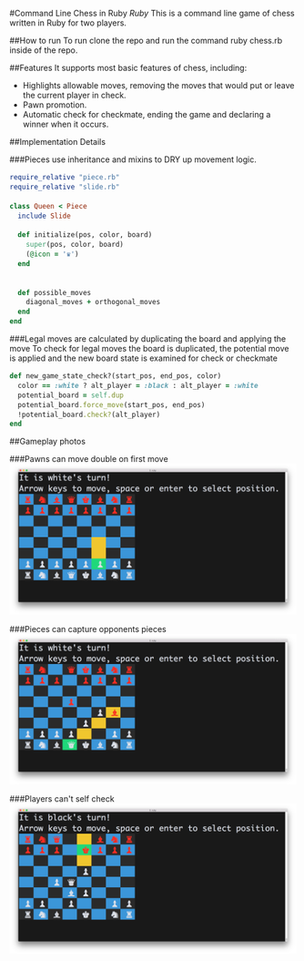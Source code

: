 #Command Line Chess in Ruby
*Ruby*
This is a command line game of chess written in Ruby for two players.

##How to run
To run clone the repo and run the command ruby chess.rb inside of the repo.

##Features
It supports most basic features of chess, including:
- Highlights allowable moves, removing the moves that would put or leave the current player in check.
- Pawn promotion.
- Automatic check for checkmate, ending the game and declaring a winner when it occurs.


##Implementation Details

###Pieces use inheritance and mixins to DRY up movement logic.
```Ruby
require_relative "piece.rb"
require_relative "slide.rb"

class Queen < Piece
  include Slide

  def initialize(pos, color, board)
    super(pos, color, board)
    (@icon = '♛')
  end


  def possible_moves
    diagonal_moves + orthogonal_moves
  end
end
```

###Legal moves are calculated by duplicating the board and applying the move
To check for legal moves the board is duplicated, the potential move is applied and the new board state is examined for check or checkmate
```Ruby
def new_game_state_check?(start_pos, end_pos, color)
  color == :white ? alt_player = :black : alt_player = :white
  potential_board = self.dup
  potential_board.force_move(start_pos, end_pos)
  !potential_board.check?(alt_player)
end
```

##Gameplay photos

###Pawns can move double on first move
![Pawn](/gameplay_photos/pawn_double.png)

###Pieces can capture opponents pieces
![Capture](/gameplay_photos/capture.png)

###Players can't self check
![Checkmate](/gameplay_photos/cant_self_check.png)
